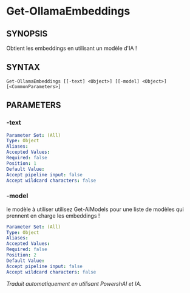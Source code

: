﻿---
external help file: powershai-help.xml
schema: 2.0.0
powershai: true
---

# Get-OllamaEmbeddings

## SYNOPSIS <!--!= @#Synop !-->
Obtient les embeddings en utilisant un modèle d'IA !

## SYNTAX <!--!= @#Syntax !-->

```
Get-OllamaEmbeddings [[-text] <Object>] [[-model] <Object>] [<CommonParameters>]
```

## PARAMETERS <!--!= @#Params !-->

### -text

```yml
Parameter Set: (All)
Type: Object
Aliases: 
Accepted Values: 
Required: false
Position: 1
Default Value: 
Accept pipeline input: false
Accept wildcard characters: false
```

### -model
le modèle à utiliser 
utilisez Get-AiModels pour une liste de modèles qui prennent en charge les embeddings !

```yml
Parameter Set: (All)
Type: Object
Aliases: 
Accepted Values: 
Required: false
Position: 2
Default Value: 
Accept pipeline input: false
Accept wildcard characters: false
```


<!--PowershaiAiDocBlockStart-->
_Traduit automatiquement en utilisant PowershAI et IA._
<!--PowershaiAiDocBlockEnd-->

